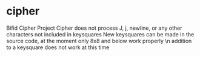 # cipher
Bifid Cipher Project
Cipher does not process J, j, newline, or any other characters not included in keysquares
New keysquares can be made in the source code, at the moment only 8x8 and below work properly
\n addition to a keysquare does not work at this time
